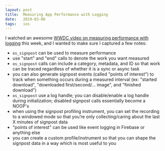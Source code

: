 ```yaml
---
layout: post
title:  Measuring App Performance with Logging
date:   2019-03-06 
tags:   ios
---
```


I watched an awesome [WWDC video on measuring performance with logging](https://developer.apple.com/videos/play/wwdc2018/405/) this week, and I wanted to make sure I captured a few notes:

- `os_signpost` can be used to measure performance
- use "start" and "end" calls to denote the work you want measured
- `os_signpost` calls can include a category, metadata, and ID so that work can be traced regardless of whether it is a sync or async task
- you can also generate signpost events (called "points of interest") to track when something occurs during a measured interval (ex: "started download", "downloaded first/second/... image", and "finished download")
- `os_signpost` use a log handle; you can disable/enable a log handle during initialization; disabled signpost calls essentially become a NOOP's
- when using the signpost profiling instrument, you can set the recording to a windowed mode so that you’re only collecting/caring about the last X minutes of signpost data
- "points of interest" can be used like event logging in Firebase or anything else
- you can create a custom profile/instrument so that you can shape the signpost data in a way which is most useful to you
